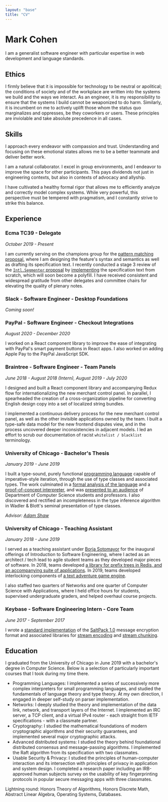 ```yaml
---
layout: "base"
title: "CV"
---
```


# Mark Cohen
I am a generalist software engineer with particular expertise in web development and language standards.


## Ethics
I firmly believe that it is impossible for technology to be neutral or apolitical; the conditions of society and of the workplace are written into the systems we build and the ways we interact. As an engineer, it is my responsibility to ensure that the systems I build cannot be weaponized to do harm. Similarly, it is incumbent on me to actively uplift those whom the status quo marginalizes and oppresses, be they coworkers or users. These principles are inviolable and take absolute precedence in all cases.


## Skills
I approach every endeavor with compassion and trust. Understanding and focusing on these emotional states allows me to be a better teammate and deliver better work.

I am a natural collaborator. I excel in group environments, and I endeavor to improve the space for other participants. This pays dividends not just in engineering contexts, but also in contexts of advocacy and allyship.

I have cultivated a healthy formal rigor that allows me to efficiently analyze and correctly model complex systems. While very powerful, this perspective must be tempered with pragmatism, and I constantly strive to strike this balance.


## Experience

### Ecma TC39 - Delegate
*October 2019 - Present*

I am currently serving on the champions group for the [pattern matching proposal](https://github.com/tc39/proposal-pattern-matching), where I am designing the feature's syntax and semantics as well as drafting its specification text. I recently conducted a stage 3 review of the [`Intl.Segmenter` proposal](https://github.com/tc39/proposal-intl-segmenter) by [implementing](https://github.com/mpcsh/proposal-intl-segmenter-review) the specification text from scratch, which will soon become a polyfill. I have received consistent and widespread gratitude from other delegates and committee chairs for elevating the quality of plenary notes.


### Slack - Software Engineer - Desktop Foundations
*Coming soon!*


### PayPal - Software Engineer - Checkout Integrations
*August 2020 - December 2020*

I worked on a React component library to improve the ease of integrating with PayPal's smart payment buttons in React apps. I also worked on adding Apple Pay to the PayPal JavaScript SDK.


### Braintree - Software Engineer - Team Panels
*June 2018 - August 2018 (Intern), August 2019 - July 2020*

I designed and built a React component library and accompanying Redux flow for internationalizing the new merchant control panel. In parallel, I spearheaded the creation of a cross-organization pipeline for converting English design copy into a set of localized string bundles.

I implemented a continuous delivery process for the new merchant control panel, as well as the other invisible applications owned by the team. I built a type-safe data model for the new frontend disputes view, and in the process uncovered deeper inconsistencies in adjacent models. I led an effort to scrub our documentation of racist `whitelist / blacklist` terminology.


### University of Chicago - Bachelor's Thesis
*January 2019 - June 2019*

I built a type-sound, purely functional [programming language](https://github.com/mpcsh/ForML) capable of imperative-style iteration, through the use of type classes and associated types. The work culminated in a [formal analysis of the language](https://github.com/mpcsh/ForML/blob/main/paper.pdf) and a [proof-of-concept interpreter](https://github.com/mpcsh/ForML/tree/main/compiler), and was [presented to an audience](https://www.youtube.com/watch?v=n8rnVjCZ570) of Department of Computer Science students and professors. I also discovered and rectified an incompleteness in the type inference algorithm in Wadler & Blott's seminal presentation of type classes.

*Advisor: [Adam Shaw](http://people.cs.uchicago.edu/~adamshaw)*


### University of Chicago - Teaching Assistant
*January 2018 - June 2019*

I served as a teaching assistant under [Borja Sotomayor](http://people.cs.uchicago.edu/~borja) for the inaugural offerings of Introduction to Software Engineering, where I acted as an architect / tech lead to agile student teams as they developed major pieces of software. In 2018, teams developed [a library for prefix trees in Redis, and an accompanying suite of applications](https://github.com/cmsc22000-project-2018). In 2019, teams developed interlocking components of [a text adventure game engine](https://github.com/uchicago-cs/chiventure).

I also staffed two quarters of Networks and one quarter of Computer Science with Applications, where I held office hours for students, supervised undergraduate graders, and helped overhaul course projects.


### Keybase - Software Engineering Intern - Core Team
*June 2017 - September 2017*

I wrote a [standard implementation](https://github.com/keybase/node-saltpack) of the [SaltPack 1.0](https://saltpack.org) message encryption format and associated libraries for [stream encoding](https://github.com/keybase/node-armor-x) and [stream chunking](https://github.com/keybase/node-chunk-stream).


## Education

I graduated from the University of Chicago in June 2019 with a bachelor's degree in Computer Science. Below is a selection of particularly important courses that I took during my time there.
- Programming Languages: I implemented a series of successively more complex interpreters for small programming languages, and studied the fundamentals of language theory and type theory. At my own direction, I engaged in deeper self-study on parser implementation.
- Networks: I deeply studied the theory and implementation of the data link, network, and transport layers of the Internet. I implemented an IRC server, a TCP client, and a virtual IPv4 router - each straight from IETF specifications - with a classmate partner.
- Cryptography: I studied the mathematical foundations of modern cryptographic algorithms and their security guarantees, and implemented several major cryptographic attacks.
- Advanced distributed systems: I studied the theory behind foundational distributed consensus and message-passing algorithms. I implemented the Raft algorithm from its specification with two classmates.
- Usable Security & Privacy: I studied the principles of human-computer interaction and its intersection with principles of privacy in application and system design. I completed a research paper including an IRB-approved human subjects survey on the usability of key fingerprinting protocols in popular secure messaging apps with three classmates.

Lightning round: Honors Theory of Algorithms, Honors Discrete Math, Abstract Linear Algebra, Operating Systems, Databases.

